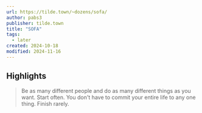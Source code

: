 ```yaml
---
url: https://tilde.town/~dozens/sofa/
author: pabs3
publisher: tilde.town
title: "SOFA"
tags:
  - later
created: 2024-10-18
modified: 2024-11-16
---
```


## Highlights

> Be as many different people and do as many different things as you want. Start often. You don't have to commit your entire life to any one thing. Finish rarely.